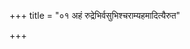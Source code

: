 +++
title = "०१ अहं रुद्रेभिर्वसुभिश्चराम्यहमादित्यैरुत"

+++
<div class="js_include" url="/vedAH_Rk/shAkalam/saMhitA/vishvAsa-prastutiH/10/125/01_ahaM_rudrebhirvasubhishcharAmyahamAdityairuta.md"  newLevelForH1="2" includeTitle="false"> </div>
